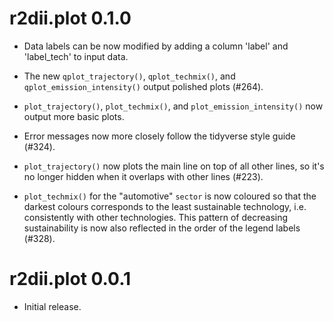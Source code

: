 # r2dii.plot 0.1.0

* Data labels can be now modified by adding a column 'label' and 'label_tech' to
input data.

* The new `qplot_trajectory()`, `qplot_techmix()`, and `qplot_emission_intensity()`
output polished plots (#264).

* `plot_trajectory()`, `plot_techmix()`, and `plot_emission_intensity()` now output 
more basic plots.

* Error messages now more closely follow the tidyverse style guide (#324).  

* `plot_trajectory()` now plots the main line on top of all other lines, so
it's no longer hidden when it overlaps with other lines (#223).

* `plot_techmix()` for the "automotive" `sector` is now coloured so that the
darkest colours corresponds to the least sustainable technology, i.e.
consistently with other technologies. This pattern of decreasing
sustainability is now also reflected in the order of the legend labels (#328).

# r2dii.plot 0.0.1

* Initial release.
